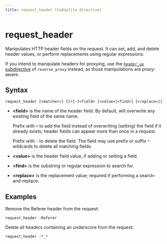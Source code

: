 ```yaml
---
title: request_header (Caddyfile directive)
---
```


# request_header

Manipulates HTTP header fields on the request. It can set, add, and delete header values, or perform replacements using regular expressions.

If you intend to manipulate headers for proxying, use the [`header_up` subdirective](/docs/caddyfile/directives/reverse_proxy#header_up) of `reverse_proxy` instead, as those manipulations are proxy-aware.


## Syntax

```caddy-d
request_header [<matcher>] [[+|-]<field> [<value>|<find>] [<replace>]]
```

- **&lt;field&gt;** is the name of the header field. By default, will overwrite any existing field of the same name.

  Prefix with `+` to add the field instead of overwriting (setting) the field if it already exists; header fields can appear more than once in a request.

  Prefix with `-` to delete the field. The field may use prefix or suffix `*` wildcards to delete all matching fields.

- **&lt;value&gt;** is the header field value, if adding or setting a field.

- **&lt;find&gt;** is the substring or regular expression to search for.

- **&lt;replace&gt;** is the replacement value; required if performing a search-and-replace.


## Examples

Remove the Referer header from the request:

```caddy-d
request_header -Referer
```

Delete all headers containing an underscore from the request:

```caddy-d
request_header -*_*
```
